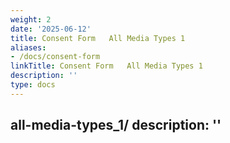 ```yaml
---
weight: 2
date: '2025-06-12'
title: Consent Form   All Media Types 1
aliases:
- /docs/consent-form
linkTitle: Consent Form   All Media Types 1
description: ''
type: docs
---
```


all-media-types_1/
description: ''
---

